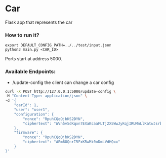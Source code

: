 # Car

Flask app that represents the car

### How to run it?

```
export DEFAULT_CONFIG_PATH=../../test/input.json
python3 main.py <CAR_ID>
```

Ports start at address 5000.


### Available Endpoints:

- /update-config the client can change a car config

```sh
curl -X POST http://127.0.0.1:5000/update-config \
-H "Content-Type: application/json" \
-d '{
    "carId": 1,
    "user": "user1",
    "configuration": {
        "nonce": "RpuhCQqQjbKS2DYN",
        "ciphertext": "WVn5v5dKqxn7EXaKcaaFLTj2X5WwJyKqjIRUMnLlKatwJsrbvZNJ/cR6pgRFe+EDlPQi0HeogKN7havirUFfGsAwf83XuE68uHQWF2+90mkPRNgIe5fw7H3byeh0acTrD2KSn3i+bciA8PiIlUW+vIa4L64xB6/S+mahkA=="
    },
    "firmware": {
        "nonce": "RpuhCQqQjbKS2DYN",
        "ciphertext": "AEm6OQnrI5FxKRwMi0oDmLVdHQ=="
    }
}'

```
